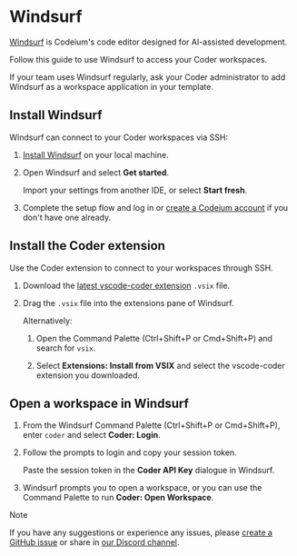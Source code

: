 # Windsurf

[Windsurf](https://codeium.com/windsurf) is Codeium's code editor designed for AI-assisted
development.

Follow this guide to use Windsurf to access your Coder workspaces.

If your team uses Windsurf regularly, ask your Coder administrator to add Windsurf as a workspace application in your template.

## Install Windsurf

Windsurf can connect to your Coder workspaces via SSH:

1. [Install Windsurf](https://docs.codeium.com/windsurf/getting-started) on your local machine.

1. Open Windsurf and select **Get started**.

   Import your settings from another IDE, or select **Start fresh**.

1. Complete the setup flow and log in or [create a Codeium account](https://codeium.com/windsurf/signup)
   if you don't have one already.

## Install the Coder extension

Use the Coder extension to connect to your workspaces through SSH.

1. Download the [latest vscode-coder extension](https://github.com/coder/vscode-coder/releases/latest) `.vsix` file.

1. Drag the `.vsix` file into the extensions pane of Windsurf.

   Alternatively:

   1. Open the Command Palette
   (<kdb>Ctrl</kdb>+<kdb>Shift</kdb>+<kdb>P</kdb> or <kdb>Cmd</kdb>+<kdb>Shift</kdb>+<kdb>P</kdb>)
   and search for `vsix`.

   1. Select **Extensions: Install from VSIX** and select the vscode-coder extension you downloaded.

## Open a workspace in Windsurf

1. From the Windsurf Command Palette
(<kdb>Ctrl</kdb>+<kdb>Shift</kdb>+<kdb>P</kdb> or <kdb>Cmd</kdb>+<kdb>Shift</kdb>+<kdb>P</kdb>),
enter `coder` and select **Coder: Login**.

1. Follow the prompts to login and copy your session token.

   Paste the session token in the **Coder API Key** dialogue in Windsurf.

1. Windsurf prompts you to open a workspace, or you can use the Command Palette to run **Coder: Open Workspace**.

> [!NOTE]
> If you have any suggestions or experience any issues, please
> [create a GitHub issue](https://github.com/coder/coder/issues/new?title=docs%3A+windsurf+request+title+here&labels=["customer-reported","docs"]&body=please+enter+your+request+here) or share in
> [our Discord channel](https://discord.gg/coder).
